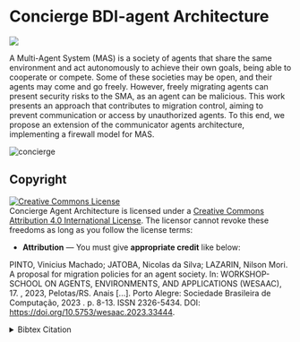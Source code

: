 # Concierge BDI-agent Architecture
[![](https://jitpack.io/v/chon-group/Concierge.svg)](https://jitpack.io/#chon-group/Concierge)

A Multi-Agent System (MAS) is a society of agents that share the same environment and act autonomously to achieve their own goals, being able to cooperate or compete. Some of these societies may be open, and their agents may come and go freely. However, freely migrating agents can present security risks to the SMA, as an agent can be malicious. This work presents an approach that contributes to migration control, aiming to prevent communication or access by unauthorized agents. To this end, we propose an extension of the communicator agents architecture, implementing a firewall model for MAS.

![concierge](https://github.com/user-attachments/assets/eb86ce25-244c-4425-9f5e-9824d0b0538f)



## Copyright
<a rel="license" href="http://creativecommons.org/licenses/by/4.0/"><img alt="Creative Commons License" style="border-width:0" src="https://i.creativecommons.org/l/by/4.0/88x31.png" /></a><br />Concierge Agent Architecture is licensed under a <a rel="license" href="http://creativecommons.org/licenses/by/4.0/">Creative Commons Attribution 4.0 International License</a>. The licensor cannot revoke these freedoms as long as you follow the license terms:

* __Attribution__ — You must give __appropriate credit__ like below:

PINTO, Vinicius Machado; JATOBA, Nicolas da Silva; LAZARIN, Nilson Mori. A proposal for migration policies for an agent society. In: WORKSHOP-SCHOOL ON AGENTS, ENVIRONMENTS, AND APPLICATIONS (WESAAC), 17. , 2023, Pelotas/RS. Anais [...]. Porto Alegre: Sociedade Brasileira de Computação, 2023 . p. 8-13. ISSN 2326-5434. DOI: https://doi.org/10.5753/wesaac.2023.33444.

<details>
<summary>Bibtex Citation</summary>

```
@inproceedings{wesaac,
 author = {Vinicius Pinto and Nicolas Jatoba and Nilson Lazarin},
 title = { A proposal for migration policies for an agent society},
 booktitle = {Proceedings of the 17th Workshop-School on Agents, Environments, and Applications},
 location = {Pelotas/RS},
 year = {2023},
 keywords = {},
 issn = {2326-5434},
 pages = {8--13},
 publisher = {SBC},
 address = {Porto Alegre, RS, Brasil},
 doi = {10.5753/wesaac.2023.33444},
 url = {https://sol.sbc.org.br/index.php/wesaac/article/view/33444}
}

}


```	
</details>
